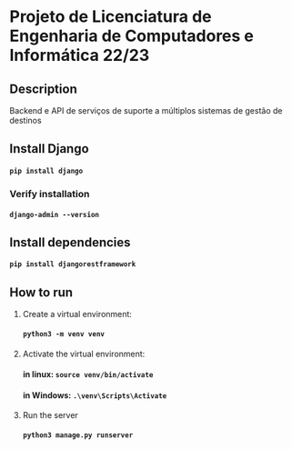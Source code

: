 # Projeto de Licenciatura de Engenharia de Computadores e Informática 22/23

## Description
Backend e API de serviços de suporte a múltiplos sistemas de gestão de destinos


## Install Django
  #### `pip install django`
  ### Verify installation
  #### `django-admin --version`

## Install dependencies
  #### `pip install djangorestframework`

## How to run
1. Create a virtual environment:

    #### `python3 -m venv venv`

2. Activate the virtual environment:


    #### in linux: `source venv/bin/activate`

    #### in Windows:  `.\venv\Scripts\Activate`
3. Run the server

    #### `python3 manage.py runserver`
